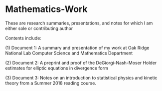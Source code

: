# Mathematics-Work
These are research summaries, presentations, and notes for which I am either sole or contributing author 

Contents include: 

(1) Document 1: A summary and presentation of my work at Oak Ridge National Lab Computer Science and Mathematics Department

(2) Document 2: A preprint and proof of the DeGiorgi-Nash-Moser Holder estimates for elliptic equations in divergence form

(3) Document 3: Notes on an introduction to statistical physics and kinetic theory from a Summer 2018 reading course. 






